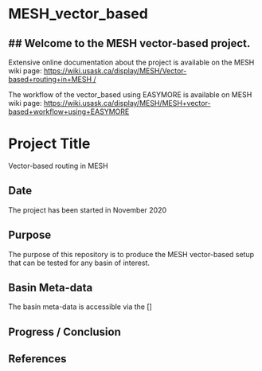﻿# MESH_vector_based
## ## Welcome to the MESH vector-based project.

Extensive online documentation about the project is available on the MESH wiki page:
[https://wiki.usask.ca/display/MESH/Vector-based+routing+in+MESH /]( https://wiki.usask.ca/display/MESH/Vector-based+routing+in+MESH/)

The workflow of the vector_based using EASYMORE is available on MESH wiki page:
https://wiki.usask.ca/display/MESH/MESH+vector-based+workflow+using+EASYMORE


# Project Title
Vector-based routing in MESH

## Date
The project has been started in November 2020

## Purpose
The purpose of this repository is to produce the MESH vector-based setup that can be tested for any basin of interest. 

## Basin Meta-data
The basin meta-data is accessible via the [] 

## Progress / Conclusion


## References

